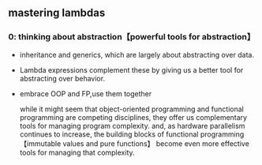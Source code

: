 ##     mastering lambdas

### 0: thinking about abstraction【powerful tools for abstraction】

* inheritance and generics, which are largely about abstracting over data.

* Lambda expressions complement these by giving us a better tool for abstracting over behavior.

* embrace OOP and FP,use them together

  while it might seem that object-oriented programming and functional programming are competing disciplines, 
  they offer us complementary tools for managing program complexity. 
  and, as hardware parallelism continues to increase, the building blocks of functional programming【immutable values and pure functions】
  become even more effective tools for managing that complexity.